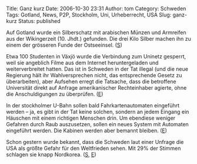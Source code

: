 Title: Ganz kurz
Date: 2006-10-30 23:31
Author: tom
Category: Schweden
Tags: Gotland, News, P2P, Stockholm, Uni, Urheberrecht, USA
Slug: ganz-kurz
Status: published

Auf Gotland wurde ein Silberschatz mit arabischen Münzen und Armreifen
aus der Wikingerzeit (10. Jhdt.) gefunden. Die drei Kilo Silber machen
ihn zu einem der grösseren Funde der Ostseeinsel.
([S](http://www.sr.se/cgi-bin/gotland/nyheter/artikel.asp?Artikel=1007693))

Etwa 100 Studenten in Växjö wurde die Verbindung zum Uninetz gesperrt,
weil sie angeblich Filme aus dem Internet heruntergeladen und
weiterverbreitet hatten. Das ist in Schweden in der Tat illegal (und die
neue Regierung hält ihr Wahlversprechen nicht, das entsprechende Gesetz
zu überarbeiten), aber Aufsehen erregt die Tatsache, dass die betroffene
Universität direkt auf Anfrage amerikanischer Rechteinhaber agierte,
ohne die Anschuldigungen zu überprüfen.
([E](http://www.thelocal.se/5347/20061030/))

In der stockholmer U-Bahn sollen bald Fahrkartenautomaten eingeführt
werden – ja, es gibt in der Tat keine solchen, sondern an jedem Eingang
ein Häuschen mit einem richtigen Menschen drin. Um ebendiese weniger
Gefahren durch Raub auszusetzen, sollen ein neues System mit Automaten
eingeführt werden. Die Kabinen werden aber bemannt bleiben.
([E](http://www.thelocal.se/article.php?ID=5351&date=20061030))

Schon gestern wurde bekannt, dass die Schweden laut einer Unfrage die
USA als größte Gefahr für den Weltfrieden sehen. Mit 29% der Stimmen
schlagen sie knapp Nordkorea.
([S](http://www.dn.se/DNet/jsp/polopoly.jsp?d=145&a=584337&rss=1399),
[E](http://www.thelocal.se/article.php?ID=5345&date=20061029))

